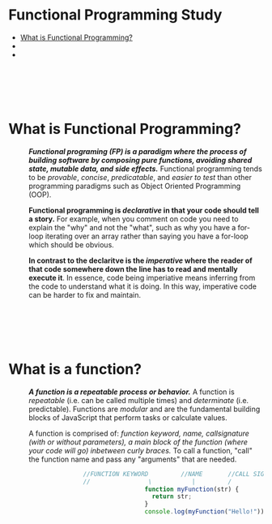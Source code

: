# Functional Programming Study

* [What is Functional Programming?](#What-is-Functional-Programming)
* [](#)
* [](#)

<br>
<br>
<br>
<br>

# What is Functional Programming?
<dl>
<dd>

***Functional programing (FP) is a paradigm where the process of building software by composing pure functions, avoiding shared state, mutable data, and side effects.*** Functional programming tends to be *provable*, *concise*, *predicatable*, and *easier to test* than other programming paradigms such as Object Oriented Programming (OOP).

**Functional programming is *declarative* in that your code should tell a story.** For example, when you comment on code you need to explain the "why" and not the "what", such as why you have a for-loop iterating over an array rather than saying you have a for-loop which should be obvious.

**In contrast to the declaritve is the *imperative* where the reader of that code somewhere down the line has to read and mentally execute it**. In essence, code being imperiative means inferring from the code to understand what it is doing. In this way, imperative code can be harder to fix and maintain.

</dd>
</dl>

<br>
<br>
<br>
<br>

# What is a function?
<dl>
<dd>

***A function is a repeatable process or behavior.*** A function is *repeatable* (i.e. can be called multiple times) and *determinate* (i.e. predictable). Functions are *modular* and are the fundamental building blocks of JavaScript that perform tasks or calculate values.

A function is comprised of: *function keyword, name, callsignature (with or without parameters), a main block of the function (where your code will go) inbetween curly braces.* To call a function, "call" the function name and pass any "arguments" that are needed.
```JavaScript
               //FUNCTION KEYWORD         //NAME       //CALL SIGNATURE (W/PARAMETER)
               //                \           |         /
                                function myFunction(str) {
                                  return str;                     //MAIN BLOCK of function
                                }
                                console.log(myFunction("Hello!"));  //CALL (W/ARGUMENT)
```


</dd>
</dl>

<br>
<br>
<br>
<br>